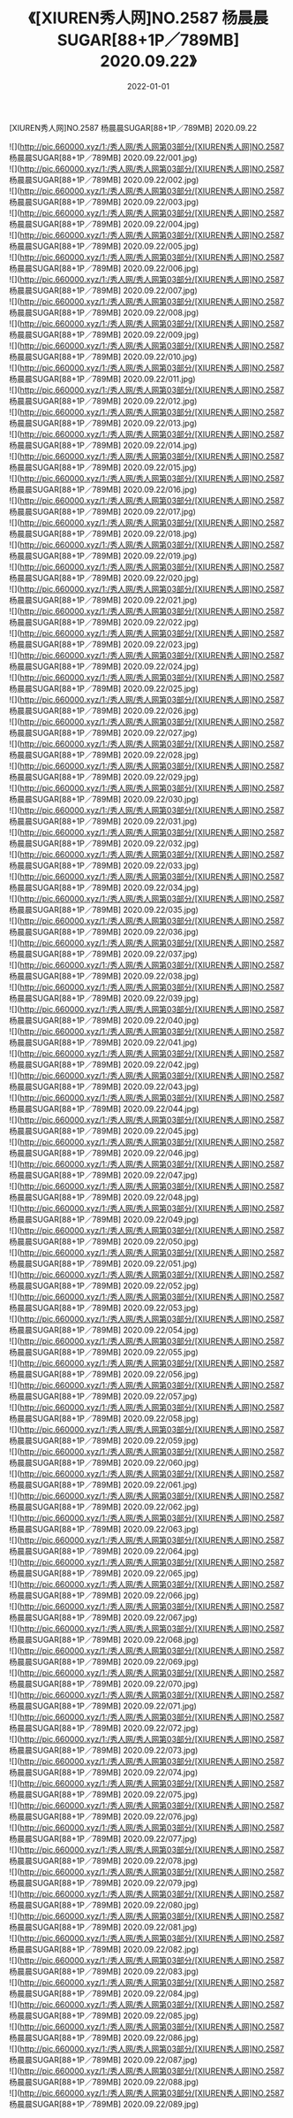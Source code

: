 ﻿---
layout: post
title:  《[XIUREN秀人网]NO.2587 杨晨晨SUGAR[88+1P／789MB] 2020.09.22》
date:   2022-01-01
img: http://pic.660000.xyz/1:/秀人网/秀人网第03部分/[XIUREN秀人网]NO.2587 杨晨晨SUGAR[88+1P／789MB] 2020.09.22/000.jpg
categories: [美女, 清纯, 唯美]
---

[XIUREN秀人网]NO.2587 杨晨晨SUGAR[88+1P／789MB] 2020.09.22

 ![](http://pic.660000.xyz/1:/秀人网/秀人网第03部分/[XIUREN秀人网]NO.2587 杨晨晨SUGAR[88+1P／789MB] 2020.09.22/001.jpg) <br>![](http://pic.660000.xyz/1:/秀人网/秀人网第03部分/[XIUREN秀人网]NO.2587 杨晨晨SUGAR[88+1P／789MB] 2020.09.22/002.jpg) <br>![](http://pic.660000.xyz/1:/秀人网/秀人网第03部分/[XIUREN秀人网]NO.2587 杨晨晨SUGAR[88+1P／789MB] 2020.09.22/003.jpg) <br>![](http://pic.660000.xyz/1:/秀人网/秀人网第03部分/[XIUREN秀人网]NO.2587 杨晨晨SUGAR[88+1P／789MB] 2020.09.22/004.jpg) <br>![](http://pic.660000.xyz/1:/秀人网/秀人网第03部分/[XIUREN秀人网]NO.2587 杨晨晨SUGAR[88+1P／789MB] 2020.09.22/005.jpg) <br>![](http://pic.660000.xyz/1:/秀人网/秀人网第03部分/[XIUREN秀人网]NO.2587 杨晨晨SUGAR[88+1P／789MB] 2020.09.22/006.jpg) <br>![](http://pic.660000.xyz/1:/秀人网/秀人网第03部分/[XIUREN秀人网]NO.2587 杨晨晨SUGAR[88+1P／789MB] 2020.09.22/007.jpg) <br>![](http://pic.660000.xyz/1:/秀人网/秀人网第03部分/[XIUREN秀人网]NO.2587 杨晨晨SUGAR[88+1P／789MB] 2020.09.22/008.jpg) <br>![](http://pic.660000.xyz/1:/秀人网/秀人网第03部分/[XIUREN秀人网]NO.2587 杨晨晨SUGAR[88+1P／789MB] 2020.09.22/009.jpg) <br>![](http://pic.660000.xyz/1:/秀人网/秀人网第03部分/[XIUREN秀人网]NO.2587 杨晨晨SUGAR[88+1P／789MB] 2020.09.22/010.jpg) <br>![](http://pic.660000.xyz/1:/秀人网/秀人网第03部分/[XIUREN秀人网]NO.2587 杨晨晨SUGAR[88+1P／789MB] 2020.09.22/011.jpg) <br>![](http://pic.660000.xyz/1:/秀人网/秀人网第03部分/[XIUREN秀人网]NO.2587 杨晨晨SUGAR[88+1P／789MB] 2020.09.22/012.jpg) <br>![](http://pic.660000.xyz/1:/秀人网/秀人网第03部分/[XIUREN秀人网]NO.2587 杨晨晨SUGAR[88+1P／789MB] 2020.09.22/013.jpg) <br>![](http://pic.660000.xyz/1:/秀人网/秀人网第03部分/[XIUREN秀人网]NO.2587 杨晨晨SUGAR[88+1P／789MB] 2020.09.22/014.jpg) <br>![](http://pic.660000.xyz/1:/秀人网/秀人网第03部分/[XIUREN秀人网]NO.2587 杨晨晨SUGAR[88+1P／789MB] 2020.09.22/015.jpg) <br>![](http://pic.660000.xyz/1:/秀人网/秀人网第03部分/[XIUREN秀人网]NO.2587 杨晨晨SUGAR[88+1P／789MB] 2020.09.22/016.jpg) <br>![](http://pic.660000.xyz/1:/秀人网/秀人网第03部分/[XIUREN秀人网]NO.2587 杨晨晨SUGAR[88+1P／789MB] 2020.09.22/017.jpg) <br>![](http://pic.660000.xyz/1:/秀人网/秀人网第03部分/[XIUREN秀人网]NO.2587 杨晨晨SUGAR[88+1P／789MB] 2020.09.22/018.jpg) <br>![](http://pic.660000.xyz/1:/秀人网/秀人网第03部分/[XIUREN秀人网]NO.2587 杨晨晨SUGAR[88+1P／789MB] 2020.09.22/019.jpg) <br>![](http://pic.660000.xyz/1:/秀人网/秀人网第03部分/[XIUREN秀人网]NO.2587 杨晨晨SUGAR[88+1P／789MB] 2020.09.22/020.jpg) <br>![](http://pic.660000.xyz/1:/秀人网/秀人网第03部分/[XIUREN秀人网]NO.2587 杨晨晨SUGAR[88+1P／789MB] 2020.09.22/021.jpg) <br>![](http://pic.660000.xyz/1:/秀人网/秀人网第03部分/[XIUREN秀人网]NO.2587 杨晨晨SUGAR[88+1P／789MB] 2020.09.22/022.jpg) <br>![](http://pic.660000.xyz/1:/秀人网/秀人网第03部分/[XIUREN秀人网]NO.2587 杨晨晨SUGAR[88+1P／789MB] 2020.09.22/023.jpg) <br>![](http://pic.660000.xyz/1:/秀人网/秀人网第03部分/[XIUREN秀人网]NO.2587 杨晨晨SUGAR[88+1P／789MB] 2020.09.22/024.jpg) <br>![](http://pic.660000.xyz/1:/秀人网/秀人网第03部分/[XIUREN秀人网]NO.2587 杨晨晨SUGAR[88+1P／789MB] 2020.09.22/025.jpg) <br>![](http://pic.660000.xyz/1:/秀人网/秀人网第03部分/[XIUREN秀人网]NO.2587 杨晨晨SUGAR[88+1P／789MB] 2020.09.22/026.jpg) <br>![](http://pic.660000.xyz/1:/秀人网/秀人网第03部分/[XIUREN秀人网]NO.2587 杨晨晨SUGAR[88+1P／789MB] 2020.09.22/027.jpg) <br>![](http://pic.660000.xyz/1:/秀人网/秀人网第03部分/[XIUREN秀人网]NO.2587 杨晨晨SUGAR[88+1P／789MB] 2020.09.22/028.jpg) <br>![](http://pic.660000.xyz/1:/秀人网/秀人网第03部分/[XIUREN秀人网]NO.2587 杨晨晨SUGAR[88+1P／789MB] 2020.09.22/029.jpg) <br>![](http://pic.660000.xyz/1:/秀人网/秀人网第03部分/[XIUREN秀人网]NO.2587 杨晨晨SUGAR[88+1P／789MB] 2020.09.22/030.jpg) <br>![](http://pic.660000.xyz/1:/秀人网/秀人网第03部分/[XIUREN秀人网]NO.2587 杨晨晨SUGAR[88+1P／789MB] 2020.09.22/031.jpg) <br>![](http://pic.660000.xyz/1:/秀人网/秀人网第03部分/[XIUREN秀人网]NO.2587 杨晨晨SUGAR[88+1P／789MB] 2020.09.22/032.jpg) <br>![](http://pic.660000.xyz/1:/秀人网/秀人网第03部分/[XIUREN秀人网]NO.2587 杨晨晨SUGAR[88+1P／789MB] 2020.09.22/033.jpg) <br>![](http://pic.660000.xyz/1:/秀人网/秀人网第03部分/[XIUREN秀人网]NO.2587 杨晨晨SUGAR[88+1P／789MB] 2020.09.22/034.jpg) <br>![](http://pic.660000.xyz/1:/秀人网/秀人网第03部分/[XIUREN秀人网]NO.2587 杨晨晨SUGAR[88+1P／789MB] 2020.09.22/035.jpg) <br>![](http://pic.660000.xyz/1:/秀人网/秀人网第03部分/[XIUREN秀人网]NO.2587 杨晨晨SUGAR[88+1P／789MB] 2020.09.22/036.jpg) <br>![](http://pic.660000.xyz/1:/秀人网/秀人网第03部分/[XIUREN秀人网]NO.2587 杨晨晨SUGAR[88+1P／789MB] 2020.09.22/037.jpg) <br>![](http://pic.660000.xyz/1:/秀人网/秀人网第03部分/[XIUREN秀人网]NO.2587 杨晨晨SUGAR[88+1P／789MB] 2020.09.22/038.jpg) <br>![](http://pic.660000.xyz/1:/秀人网/秀人网第03部分/[XIUREN秀人网]NO.2587 杨晨晨SUGAR[88+1P／789MB] 2020.09.22/039.jpg) <br>![](http://pic.660000.xyz/1:/秀人网/秀人网第03部分/[XIUREN秀人网]NO.2587 杨晨晨SUGAR[88+1P／789MB] 2020.09.22/040.jpg) <br>![](http://pic.660000.xyz/1:/秀人网/秀人网第03部分/[XIUREN秀人网]NO.2587 杨晨晨SUGAR[88+1P／789MB] 2020.09.22/041.jpg) <br>![](http://pic.660000.xyz/1:/秀人网/秀人网第03部分/[XIUREN秀人网]NO.2587 杨晨晨SUGAR[88+1P／789MB] 2020.09.22/042.jpg) <br>![](http://pic.660000.xyz/1:/秀人网/秀人网第03部分/[XIUREN秀人网]NO.2587 杨晨晨SUGAR[88+1P／789MB] 2020.09.22/043.jpg) <br>![](http://pic.660000.xyz/1:/秀人网/秀人网第03部分/[XIUREN秀人网]NO.2587 杨晨晨SUGAR[88+1P／789MB] 2020.09.22/044.jpg) <br>![](http://pic.660000.xyz/1:/秀人网/秀人网第03部分/[XIUREN秀人网]NO.2587 杨晨晨SUGAR[88+1P／789MB] 2020.09.22/045.jpg) <br>![](http://pic.660000.xyz/1:/秀人网/秀人网第03部分/[XIUREN秀人网]NO.2587 杨晨晨SUGAR[88+1P／789MB] 2020.09.22/046.jpg) <br>![](http://pic.660000.xyz/1:/秀人网/秀人网第03部分/[XIUREN秀人网]NO.2587 杨晨晨SUGAR[88+1P／789MB] 2020.09.22/047.jpg) <br>![](http://pic.660000.xyz/1:/秀人网/秀人网第03部分/[XIUREN秀人网]NO.2587 杨晨晨SUGAR[88+1P／789MB] 2020.09.22/048.jpg) <br>![](http://pic.660000.xyz/1:/秀人网/秀人网第03部分/[XIUREN秀人网]NO.2587 杨晨晨SUGAR[88+1P／789MB] 2020.09.22/049.jpg) <br>![](http://pic.660000.xyz/1:/秀人网/秀人网第03部分/[XIUREN秀人网]NO.2587 杨晨晨SUGAR[88+1P／789MB] 2020.09.22/050.jpg) <br>![](http://pic.660000.xyz/1:/秀人网/秀人网第03部分/[XIUREN秀人网]NO.2587 杨晨晨SUGAR[88+1P／789MB] 2020.09.22/051.jpg) <br>![](http://pic.660000.xyz/1:/秀人网/秀人网第03部分/[XIUREN秀人网]NO.2587 杨晨晨SUGAR[88+1P／789MB] 2020.09.22/052.jpg) <br>![](http://pic.660000.xyz/1:/秀人网/秀人网第03部分/[XIUREN秀人网]NO.2587 杨晨晨SUGAR[88+1P／789MB] 2020.09.22/053.jpg) <br>![](http://pic.660000.xyz/1:/秀人网/秀人网第03部分/[XIUREN秀人网]NO.2587 杨晨晨SUGAR[88+1P／789MB] 2020.09.22/054.jpg) <br>![](http://pic.660000.xyz/1:/秀人网/秀人网第03部分/[XIUREN秀人网]NO.2587 杨晨晨SUGAR[88+1P／789MB] 2020.09.22/055.jpg) <br>![](http://pic.660000.xyz/1:/秀人网/秀人网第03部分/[XIUREN秀人网]NO.2587 杨晨晨SUGAR[88+1P／789MB] 2020.09.22/056.jpg) <br>![](http://pic.660000.xyz/1:/秀人网/秀人网第03部分/[XIUREN秀人网]NO.2587 杨晨晨SUGAR[88+1P／789MB] 2020.09.22/057.jpg) <br>![](http://pic.660000.xyz/1:/秀人网/秀人网第03部分/[XIUREN秀人网]NO.2587 杨晨晨SUGAR[88+1P／789MB] 2020.09.22/058.jpg) <br>![](http://pic.660000.xyz/1:/秀人网/秀人网第03部分/[XIUREN秀人网]NO.2587 杨晨晨SUGAR[88+1P／789MB] 2020.09.22/059.jpg) <br>![](http://pic.660000.xyz/1:/秀人网/秀人网第03部分/[XIUREN秀人网]NO.2587 杨晨晨SUGAR[88+1P／789MB] 2020.09.22/060.jpg) <br>![](http://pic.660000.xyz/1:/秀人网/秀人网第03部分/[XIUREN秀人网]NO.2587 杨晨晨SUGAR[88+1P／789MB] 2020.09.22/061.jpg) <br>![](http://pic.660000.xyz/1:/秀人网/秀人网第03部分/[XIUREN秀人网]NO.2587 杨晨晨SUGAR[88+1P／789MB] 2020.09.22/062.jpg) <br>![](http://pic.660000.xyz/1:/秀人网/秀人网第03部分/[XIUREN秀人网]NO.2587 杨晨晨SUGAR[88+1P／789MB] 2020.09.22/063.jpg) <br>![](http://pic.660000.xyz/1:/秀人网/秀人网第03部分/[XIUREN秀人网]NO.2587 杨晨晨SUGAR[88+1P／789MB] 2020.09.22/064.jpg) <br>![](http://pic.660000.xyz/1:/秀人网/秀人网第03部分/[XIUREN秀人网]NO.2587 杨晨晨SUGAR[88+1P／789MB] 2020.09.22/065.jpg) <br>![](http://pic.660000.xyz/1:/秀人网/秀人网第03部分/[XIUREN秀人网]NO.2587 杨晨晨SUGAR[88+1P／789MB] 2020.09.22/066.jpg) <br>![](http://pic.660000.xyz/1:/秀人网/秀人网第03部分/[XIUREN秀人网]NO.2587 杨晨晨SUGAR[88+1P／789MB] 2020.09.22/067.jpg) <br>![](http://pic.660000.xyz/1:/秀人网/秀人网第03部分/[XIUREN秀人网]NO.2587 杨晨晨SUGAR[88+1P／789MB] 2020.09.22/068.jpg) <br>![](http://pic.660000.xyz/1:/秀人网/秀人网第03部分/[XIUREN秀人网]NO.2587 杨晨晨SUGAR[88+1P／789MB] 2020.09.22/069.jpg) <br>![](http://pic.660000.xyz/1:/秀人网/秀人网第03部分/[XIUREN秀人网]NO.2587 杨晨晨SUGAR[88+1P／789MB] 2020.09.22/070.jpg) <br>![](http://pic.660000.xyz/1:/秀人网/秀人网第03部分/[XIUREN秀人网]NO.2587 杨晨晨SUGAR[88+1P／789MB] 2020.09.22/071.jpg) <br>![](http://pic.660000.xyz/1:/秀人网/秀人网第03部分/[XIUREN秀人网]NO.2587 杨晨晨SUGAR[88+1P／789MB] 2020.09.22/072.jpg) <br>![](http://pic.660000.xyz/1:/秀人网/秀人网第03部分/[XIUREN秀人网]NO.2587 杨晨晨SUGAR[88+1P／789MB] 2020.09.22/073.jpg) <br>![](http://pic.660000.xyz/1:/秀人网/秀人网第03部分/[XIUREN秀人网]NO.2587 杨晨晨SUGAR[88+1P／789MB] 2020.09.22/074.jpg) <br>![](http://pic.660000.xyz/1:/秀人网/秀人网第03部分/[XIUREN秀人网]NO.2587 杨晨晨SUGAR[88+1P／789MB] 2020.09.22/075.jpg) <br>![](http://pic.660000.xyz/1:/秀人网/秀人网第03部分/[XIUREN秀人网]NO.2587 杨晨晨SUGAR[88+1P／789MB] 2020.09.22/076.jpg) <br>![](http://pic.660000.xyz/1:/秀人网/秀人网第03部分/[XIUREN秀人网]NO.2587 杨晨晨SUGAR[88+1P／789MB] 2020.09.22/077.jpg) <br>![](http://pic.660000.xyz/1:/秀人网/秀人网第03部分/[XIUREN秀人网]NO.2587 杨晨晨SUGAR[88+1P／789MB] 2020.09.22/078.jpg) <br>![](http://pic.660000.xyz/1:/秀人网/秀人网第03部分/[XIUREN秀人网]NO.2587 杨晨晨SUGAR[88+1P／789MB] 2020.09.22/079.jpg) <br>![](http://pic.660000.xyz/1:/秀人网/秀人网第03部分/[XIUREN秀人网]NO.2587 杨晨晨SUGAR[88+1P／789MB] 2020.09.22/080.jpg) <br>![](http://pic.660000.xyz/1:/秀人网/秀人网第03部分/[XIUREN秀人网]NO.2587 杨晨晨SUGAR[88+1P／789MB] 2020.09.22/081.jpg) <br>![](http://pic.660000.xyz/1:/秀人网/秀人网第03部分/[XIUREN秀人网]NO.2587 杨晨晨SUGAR[88+1P／789MB] 2020.09.22/082.jpg) <br>![](http://pic.660000.xyz/1:/秀人网/秀人网第03部分/[XIUREN秀人网]NO.2587 杨晨晨SUGAR[88+1P／789MB] 2020.09.22/083.jpg) <br>![](http://pic.660000.xyz/1:/秀人网/秀人网第03部分/[XIUREN秀人网]NO.2587 杨晨晨SUGAR[88+1P／789MB] 2020.09.22/084.jpg) <br>![](http://pic.660000.xyz/1:/秀人网/秀人网第03部分/[XIUREN秀人网]NO.2587 杨晨晨SUGAR[88+1P／789MB] 2020.09.22/085.jpg) <br>![](http://pic.660000.xyz/1:/秀人网/秀人网第03部分/[XIUREN秀人网]NO.2587 杨晨晨SUGAR[88+1P／789MB] 2020.09.22/086.jpg) <br>![](http://pic.660000.xyz/1:/秀人网/秀人网第03部分/[XIUREN秀人网]NO.2587 杨晨晨SUGAR[88+1P／789MB] 2020.09.22/087.jpg) <br>![](http://pic.660000.xyz/1:/秀人网/秀人网第03部分/[XIUREN秀人网]NO.2587 杨晨晨SUGAR[88+1P／789MB] 2020.09.22/088.jpg) <br>![](http://pic.660000.xyz/1:/秀人网/秀人网第03部分/[XIUREN秀人网]NO.2587 杨晨晨SUGAR[88+1P／789MB] 2020.09.22/089.jpg) <br>